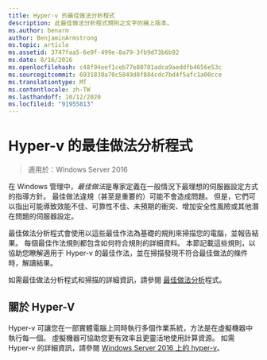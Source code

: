 ```yaml
---
title: Hyper-v 的最佳做法分析程式
description: 此最佳做法分析程式規則之文字的線上版本。
ms.author: benarm
author: BenjaminArmstrong
ms.topic: article
ms.assetid: 3747faa5-6e9f-499e-8a79-3fb9d73b6b92
ms.date: 8/16/2016
ms.openlocfilehash: c48f94eef1ceb77e80701adca9aeddfb4656e53c
ms.sourcegitcommit: 6931830a70c5849d8f884cdc7bd4f5afc1a00cce
ms.translationtype: MT
ms.contentlocale: zh-TW
ms.lasthandoff: 10/12/2020
ms.locfileid: "91955813"
---
```

# <a name="best-practices-analyzer-for-hyper-v"></a>Hyper-v 的最佳做法分析程式

> 適用於：Windows Server 2016

在 Windows 管理中，*最佳做法*是專家定義在一般情況下最理想的伺服器設定方式的指導方針。 最佳做法違規（甚至是重要的）可能不會造成問題。 但是，它們可以指出可能導致效能不佳、可靠性不佳、未預期的衝突、增加安全性風險或其他潛在問題的伺服器設定。

最佳做法分析程式會使用以這些最佳作法為基礎的規則來掃描您的電腦，並報告結果。 每個最佳作法規則都包含如何符合規則的詳細資料。 本節記載這些規則，以協助您瞭解適用于 Hyper-v 的最佳作法，並在掃描發現不符合最佳做法的條件時，解讀結果。

如需最佳做法分析程式和掃描的詳細資訊，請參閱 [最佳做法分析](https://docs.microsoft.com/previous-versions/windows/it-pro/windows-server-2012-r2-and-2012/dn283329(v=ws.11))程式。

## <a name="about-hyper-v"></a>關於 Hyper-V
Hyper-v 可讓您在一部實體電腦上同時執行多個作業系統，方法是在虛擬機器中執行每一個。 虛擬機器可協助您更有效率且更靈活地使用計算資源。 如需 Hyper-v 的詳細資訊，請參閱 [Windows Server 2016 上的 hyper-v](../Hyper-V-on-Windows-Server.md)。



